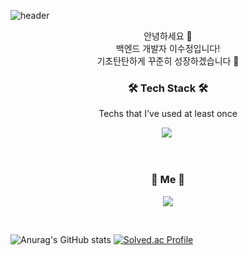 ![header](https://capsule-render.vercel.app/api?type=waving&color=FF8D8D&fontColor=FFFFFF&height=300&section=header&text=SuJeong%20Lee&fontSize=90&animation=fadeIn&fontAlignY=38&desc=Welcome%20to%20my%20Github!&descAlignY=53&descAlign=74)

<p align="center">
안녕하세요 👋<br>
백엔드 개발자 이수정입니다!<br>
기초탄탄하게 꾸준히 성장하겠습니다 💪
</p>

<h3 align="center">🛠 Tech Stack 🛠</h3>

<p align="center"> Techs that I've used at least once </p>

<p align="center">
  <img src="https://img.shields.io/badge/Java-007396?style=flat-square&logo=openjdk&logoColor=white"/></a>&nbsp 
<!--   <img src="https://img.shields.io/badge/Spring%20Boot-6DB33F?style=flat-square&logo=Spring%20Boot&logoColor=white"/></a>&nbsp  -->
<!--   <img src="https://img.shields.io/badge/Spring%20Security-6DB33F?style=flat-square&logo=Spring%20Security&logoColor=white"/></a>&nbsp  -->
<!--   <img src="https://img.shields.io/badge/Spring%20Data%20JPA-6DB33F?style=flat-square&logo=Spring&logoColor=white"/></a>&nbsp -->
<!--   <img src="https://img.shields.io/badge/Spring%20Batch-6DB33F?style=flat-square&logo=Spring&logoColor=white"/></a>&nbsp  -->
  <br>
<!--   <img src="https://img.shields.io/badge/QueryDSL-4479A1?style=flat-square&logo=QueryDSL&logoColor=white"/></a>&nbsp -->
<!--   <img src="https://img.shields.io/badge/MySQL-4479A1?style=flat-square&logo=MySQL&logoColor=white"/></a>&nbsp  -->
<!--   <img src="https://img.shields.io/badge/Redis-DC382D?style=flat-square&logo=Redis&logoColor=white"/></a>&nbsp  -->
<!--   <img src="https://img.shields.io/badge/Maven-C71A36?style=flat-square&logo=Maven&logoColor=white"/></a>&nbsp  -->
<!--   <img src="https://img.shields.io/badge/Jenkins-D24939?style=flat-square&logo=Jenkins&logoColor=white"/></a>&nbsp  -->
<!--   <img src="https://img.shields.io/badge/Junit5-25A162?style=flat-square&logo=Junit5&logoColor=white"/></a>&nbsp  -->
<!--   <img src="https://img.shields.io/badge/Git-F05032?style=flat-square&logo=Git&logoColor=white"/></a>&nbsp  -->
</p>
  
<br>


<h3 align="center"> 🧸 Me 🧸 </h3>
<p align="center">
  <a href="mailto:ssudangl68@gmail.com"><img src="https://img.shields.io/badge/mail-30B980?style=flat-square&logo=minutemailer&logoColor=white&link=tidh1640@naver.com"/></a>
</p>
<br>

![Anurag's GitHub stats](https://github-readme-stats.vercel.app/api?username=SuJeong68&show_icons=true&theme=dracula)
[![Solved.ac Profile](http://mazassumnida.wtf/api/v2/generate_badge?boj=tidh1640)](https://solved.ac/tidh1640/)
